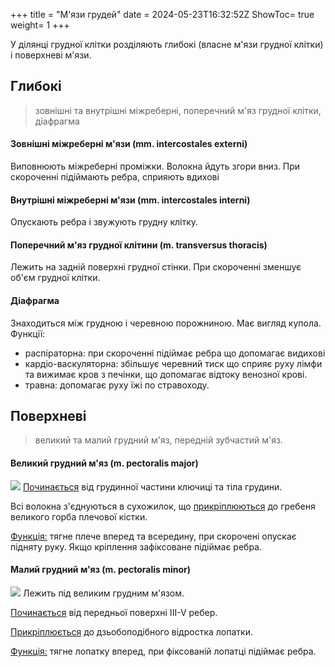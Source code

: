 +++
title = "М'язи грудей"
date = 2024-05-23T16:32:52Z
ShowToc= true
weight= 1
+++

У ділянці грудної клітки розділяють глибокі (власне м'язи грудної клітки) і поверхневі м'язи.

## Глибокі
> зовнішні та внутрішні міжреберні, поперечний м'яз грудної клітки, діафрагма

#### Зовнішні міжреберні м'язи (mm. intercostales externi)
Виповнюють міжреберні проміжки. Волокна йдуть згори вниз. При скороченні підіймають ребра, сприяють вдихові

#### Внутрішні міжреберні м'язи (mm. intercostales interni)
Опускають ребра і звужують грудну клітку.

#### Поперечний м'яз грудної клітини (m. transversus thoracis)
Лежить на задній поверхні грудної стінки. При скороченні зменшує об'єм грудної клітки.

#### Діафрагма
Знаходиться між грудною і черевною порожниною. Має вигляд купола.
Функції:
- распіраторна: при скороченні підіймає ребра що допомагає видихові
- кардіо-васкуляторна: збільшує черевний тиск що сприяє руху лімфи та вижимає кров з печінки, що допомагає відтоку венозної крові.
- травна: допомагає руху їжі по стравоходу.

## Поверхневі
> великий та малий грудний м'яз, передній зубчастий м'яз.

#### Великий грудний м'яз (m. pectoralis major)
![](/img/Pectoralis-Major.jpg)
<u>Починається</u> від грудинної частини ключиці та тіла грудини.

Всі волокна з'єднуються в сухожилок, що <u>прикріплюються</u> до гребеня великого горба плечової кістки.

<u>Функція:</u> тягне плече вперед та всередину, при скорочені опускає підняту руку. Якщо кріплення зафіксоване підіймає ребра.

#### Малий грудний м'яз (m. pectoralis minor)
![](/img/Pectoralis-minor.png)
Лежить під великим грудним м'язом.

<u>Починається</u> від передньої поверхні III-V ребер.

<u>Прикріплюється</u> до дзьобоподібного відростка лопатки.

<u>Функція:</u> тягне лопатку вперед, при фіксованій лопатці підіймає ребра.